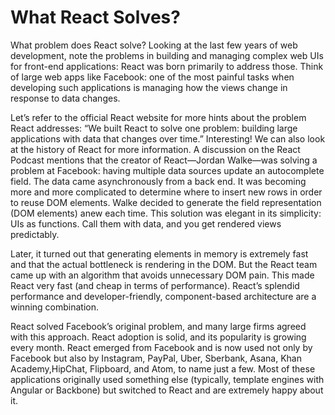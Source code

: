 # What React Solves?

What problem does React solve? Looking at the last few years of web development, note the problems in building and managing complex web UIs for front-end applications: React was born primarily to address those. Think of large web apps like Facebook: one of the most painful tasks when developing such applications is managing how the views change in response to data changes.

Let’s refer to the official React website for more hints about the problem React addresses: “We built React to solve one problem: building large applications with data that changes over time.” Interesting! We can also look at the history of React for more information. A discussion on the React Podcast mentions that the creator of React—Jordan Walke—was solving a problem at Facebook: having multiple data sources update an autocomplete field. The data came asynchronously from a back end. It was becoming more and more complicated to determine where to insert new rows in order to reuse DOM elements. Walke decided to generate the field representation \(DOM elements\) anew each time. This solution was elegant in its simplicity: UIs as functions. Call them with data, and you get rendered views predictably.

Later, it turned out that generating elements in memory is extremely fast and that the actual bottleneck is rendering in the DOM. But the React team came up with an algorithm that avoids unnecessary DOM pain. This made React very fast \(and cheap in terms of performance\). React’s splendid performance and developer-friendly, component-based architecture are a winning combination.

React solved Facebook’s original problem, and many large firms agreed with this approach. React adoption is solid, and its popularity is growing every month. React emerged from Facebook and is now used not only by Facebook but also by Instagram, PayPal, Uber, Sberbank, Asana, Khan Academy,HipChat, Flipboard, and Atom, to name just a few. Most of these applications originally used something else \(typically, template engines with Angular or Backbone\) but switched to React and are extremely happy about it.

